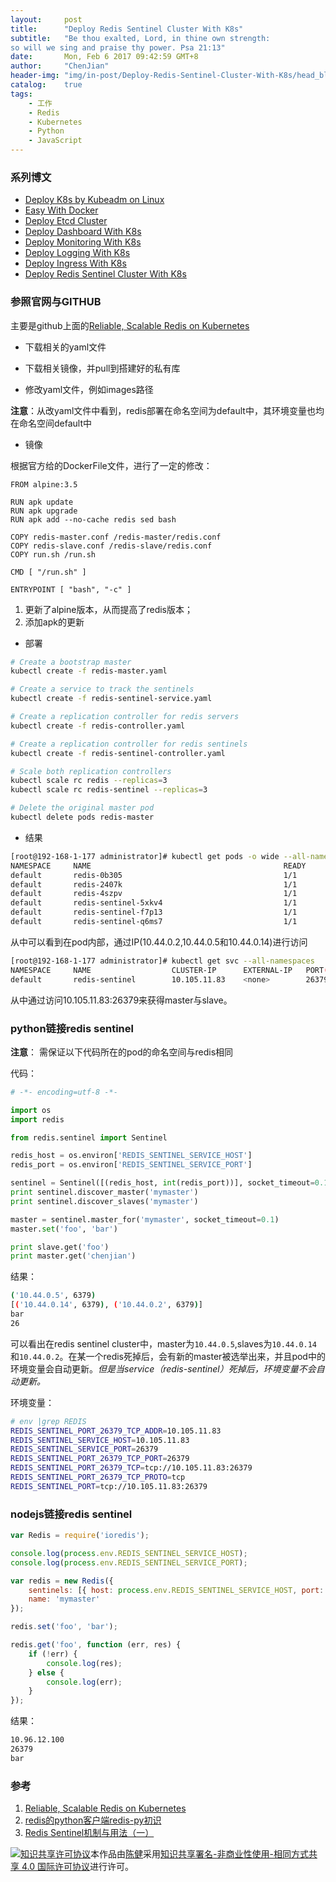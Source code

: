 ```yaml
---
layout:     post
title:      "Deploy Redis Sentinel Cluster With K8s"
subtitle:   "Be thou exalted, Lord, in thine own strength:
so will we sing and praise thy power. Psa 21:13"
date:       Mon, Feb 6 2017 09:42:59 GMT+8
author:     "ChenJian"
header-img: "img/in-post/Deploy-Redis-Sentinel-Cluster-With-K8s/head_blog.jpg"
catalog:    true
tags:
    - 工作
    - Redis
    - Kubernetes
    - Python
    - JavaScript
---
```


### 系列博文

- [Deploy K8s by Kubeadm on Linux](https://o-my-chenjian.com/2016/12/08/Deploy-K8s-by-Kubeadm-on-Linux/)
- [Easy With Docker](https://o-my-chenjian.com/2016/07/04/Easy-With-Docker/)
- [Deploy Etcd Cluster](https://o-my-chenjian.com/2017/04/08/Deploy-Etcd-Cluster/)
- [Deploy Dashboard With K8s](https://o-my-chenjian.com/2017/04/08/Deploy-Dashboard-With-K8s/)
- [Deploy Monitoring With K8s](https://o-my-chenjian.com/2017/04/08/Deploy-Monitoring-With-K8s/)
- [Deploy Logging With K8s](https://o-my-chenjian.com/2017/04/08/Deploy-Logging-With-K8s/)
- [Deploy Ingress With K8s](https://o-my-chenjian.com/2017/04/08/Deploy-Ingress-With-K8s/)
- [Deploy Redis Sentinel Cluster With K8s](https://o-my-chenjian.com/2017/02/06/Deploy-Redis-Sentinel-Cluster-With-K8s/)

### 参照官网与GITHUB

主要是github上面的[Reliable, Scalable Redis on Kubernetes](https://github.com/kubernetes/kubernetes/tree/master/examples/storage/redis)

- 下载相关的yaml文件

- 下载相关镜像，并pull到搭建好的私有库

- 修改yaml文件，例如images路径 

**注意**：从改yaml文件中看到，redis部署在命名空间为default中，其环境变量也均在命名空间default中

- 镜像	

根据官方给的DockerFile文件，进行了一定的修改：

``` docker
FROM alpine:3.5

RUN apk update
RUN apk upgrade
RUN apk add --no-cache redis sed bash

COPY redis-master.conf /redis-master/redis.conf
COPY redis-slave.conf /redis-slave/redis.conf
COPY run.sh /run.sh

CMD [ "/run.sh" ]

ENTRYPOINT [ "bash", "-c" ]
```

1. 更新了alpine版本，从而提高了redis版本；
2. 添加apk的更新 

- 部署

``` bash
# Create a bootstrap master
kubectl create -f redis-master.yaml

# Create a service to track the sentinels
kubectl create -f redis-sentinel-service.yaml

# Create a replication controller for redis servers
kubectl create -f redis-controller.yaml

# Create a replication controller for redis sentinels
kubectl create -f redis-sentinel-controller.yaml

# Scale both replication controllers
kubectl scale rc redis --replicas=3
kubectl scale rc redis-sentinel --replicas=3

# Delete the original master pod
kubectl delete pods redis-master
```

- 结果

``` bash
[root@192-168-1-177 administrator]# kubectl get pods -o wide --all-namespaces
NAMESPACE     NAME                                           READY     STATUS    RESTARTS   AGE       IP              NODE
default       redis-0b305                                    1/1       Running   0          16d       10.44.0.2       192-168-1-178.node
default       redis-2407k                                    1/1       Running   0          16d       10.44.0.5       192-168-1-178.node
default       redis-4szpv                                    1/1       Running   0          54m       10.44.0.14      192-168-1-178.node
default       redis-sentinel-5xkv4                           1/1       Running   0          16d       10.44.0.6       192-168-1-178.node
default       redis-sentinel-f7p13                           1/1       Running   0          16d       10.44.0.3       192-168-1-178.node
default       redis-sentinel-q6ms7                           1/1       Running   0          16d       10.44.0.7       192-168-1-178.node
```

从中可以看到在pod内部，通过IP(10.44.0.2,10.44.0.5和10.44.0.14)进行访问

``` bash
[root@192-168-1-177 administrator]# kubectl get svc --all-namespaces
NAMESPACE     NAME                  CLUSTER-IP      EXTERNAL-IP   PORT(S)                         AGE
default       redis-sentinel        10.105.11.83    <none>        26379/TCP                       16d
```

从中通过访问10.105.11.83:26379来获得master与slave。

### python链接redis sentinel

**注意**： 需保证以下代码所在的pod的命名空间与redis相同

代码：

``` python
# -*- encoding=utf-8 -*-

import os
import redis

from redis.sentinel import Sentinel

redis_host = os.environ['REDIS_SENTINEL_SERVICE_HOST']
redis_port = os.environ['REDIS_SENTINEL_SERVICE_PORT']

sentinel = Sentinel([(redis_host, int(redis_port))], socket_timeout=0.1)
print sentinel.discover_master('mymaster')
print sentinel.discover_slaves('mymaster')

master = sentinel.master_for('mymaster', socket_timeout=0.1)
master.set('foo', 'bar')

print slave.get('foo')
print master.get('chenjian')
```

结果：

``` bash
('10.44.0.5', 6379)
[('10.44.0.14', 6379), ('10.44.0.2', 6379)]
bar
26
```

可以看出在redis sentinel cluster中，master为`10.44.0.5`,slaves为`10.44.0.14`和`10.44.0.2`。在某一个redis死掉后，会有新的master被选举出来，并且pod中的环境变量会自动更新。*但是当service（redis-sentinel）死掉后，环境变量不会自动更新。*

环境变量：

``` bash
# env |grep REDIS
REDIS_SENTINEL_PORT_26379_TCP_ADDR=10.105.11.83
REDIS_SENTINEL_SERVICE_HOST=10.105.11.83
REDIS_SENTINEL_SERVICE_PORT=26379
REDIS_SENTINEL_PORT_26379_TCP_PORT=26379
REDIS_SENTINEL_PORT_26379_TCP=tcp://10.105.11.83:26379
REDIS_SENTINEL_PORT_26379_TCP_PROTO=tcp
REDIS_SENTINEL_PORT=tcp://10.105.11.83:26379
```

### nodejs链接redis sentinel

``` javascript
var Redis = require('ioredis');

console.log(process.env.REDIS_SENTINEL_SERVICE_HOST);
console.log(process.env.REDIS_SENTINEL_SERVICE_PORT);

var redis = new Redis({
    sentinels: [{ host: process.env.REDIS_SENTINEL_SERVICE_HOST, port: process.env.REDIS_SENTINEL_SERVICE_PORT }],
    name: 'mymaster'
});

redis.set('foo', 'bar');

redis.get('foo', function (err, res) {
    if (!err) {
        console.log(res);
    } else {
        console.log(err);
    }
});
```

结果：

``` sh
10.96.12.100
26379
bar
```

### 参考

1. [Reliable, Scalable Redis on Kubernetes](https://github.com/kubernetes/kubernetes/tree/master/examples/storage/redis)
2. [redis的python客户端redis-py初识](http://www.tuicool.com/articles/FzmaeiY)
3. [Redis Sentinel机制与用法（一）](https://segmentfault.com/a/1190000002680804)


<a rel="license" href="http://creativecommons.org/licenses/by-nc-sa/4.0/"><img alt="知识共享许可协议" style="border-width:0" src="https://i.creativecommons.org/l/by-nc-sa/4.0/88x31.png" /></a>本作品由<a xmlns:cc="http://creativecommons.org/ns#" href="https://o-my-chenjian.com/2017/02/06/Deploy-Redis-Sentinel-Cluster-With-K8s/" property="cc:attributionName" rel="cc:attributionURL">陈健</a>采用<a rel="license" href="http://creativecommons.org/licenses/by-nc-sa/4.0/">知识共享署名-非商业性使用-相同方式共享 4.0 国际许可协议</a>进行许可。
